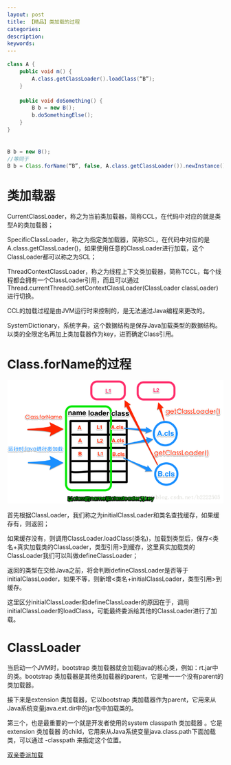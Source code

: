 ```yaml
---
layout: post
title: 【精品】类加载的过程
categories: 
description: 
keywords: 
---
```




```java
class A {
    public void m() {
        A.class.getClassLoader().loadClass(“B”);
    }

    public void doSomething() {
        B b = new B();
        b.doSomethingElse();
    }
}


B b = new B();
//等同于 
B b = Class.forName(“B”, false, A.class.getClassLoader()).newInstance()

```

# 类加载器
CurrentClassLoader，称之为当前类加载器，简称CCL，在代码中对应的就是类型A的类加载器；

SpecificClassLoader，称之为指定类加载器，简称SCL，在代码中对应的是 A.class.getClassLoader()，如果使用任意的ClassLoader进行加载，这个ClassLoader都可以称之为SCL；

ThreadContextClassLoader，称之为线程上下文类加载器，简称TCCL，每个线程都会拥有一个ClassLoader引用，而且可以通过Thread.currentThread().setContextClassLoader(ClassLoader classLoader)进行切换。

CCL的加载过程是由JVM运行时来控制的，是无法通过Java编程来更改的。

SystemDictionary，系统字典，这个数据结构是保存Java加载类型的数据结构。以类的全限定名再加上类加载器作为key，进而确定Class引用。


# Class.forName的过程

![](/images/posts/2018-01-01-classloader.md/1.png)

首先根据ClassLoader，我们称之为initialClassLoader和类名查找缓存，如果缓存有，则返回；

如果缓存没有，则调用ClassLoader.loadClass(类名)，加载到类型后，保存<类名+真实加载类的ClassLoader，类型引用>到缓存，这里真实加载类的ClassLoader我们可以叫做defineClassLoader；

返回的类型在交给Java之前，将会判断defineClassLoader是否等于initialClassLoader，如果不等，则新增<类名+initialClassLoader，类型引用>到缓存。

这里区分initialClassLoader和defineClassLoader的原因在于，调用initialClassLoader的loadClass，可能最终委派给其他的ClassLoader进行了加载。

# ClassLoader

当启动一个JVM时，bootstrap 类加载器就会加载java的核心类，例如：rt.jar中的类。bootstrap 类加载器是其他类加载器的parent，它是唯一一个没有parent的类加载器。

接下来是extension 类加载器，它以bootstrap 类加载器作为parent，它用来从Java系统变量java.ext.dir中的jar包中加载类的。

第三个，也是最重要的一个就是开发者使用的system classpath 类加载器 。它是extension 类加载器 的child，它用来从Java系统变量java.class.path下面加载类，可以通过 -classpath 来指定这个位置。

[双亲委派加载](https://bingoex.github.io/2015/09/17/jvm-book-3-classloader/)


